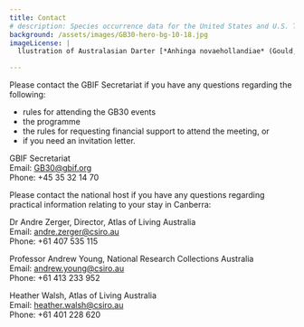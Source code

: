 ```yaml
---
title: Contact
# description: Species occurrence data for the United States and U.S. Territories.
background: /assets/images/GB30-hero-bg-10-18.jpg
imageLicense: |
  llustration of Australasian Darter [*Anhinga novaehollandiae* (Gould, 1847)](https://www.gbif.org/species/2482085) from Companion to Gould's Handbook; or, Synopsis of the birds of Australia, 1877 via the [Biodiversity Heritage Library](https://flic.kr/p/bmFhGL)

---
```


Please contact the GBIF Secretariat if you have any questions regarding the following: 
- rules for attending the GB30 events
- the programme
- the rules for requesting financial support to attend the meeting, or
- if you need an invitation letter.  

GBIF Secretariat  
Email: [GB30@gbif.org](mailto:GB30@gbif.org)  
Phone: +45 35 32 14 70  


Please contact the national host if you have any questions regarding practical information relating to your stay in Canberra:  

Dr Andre Zerger, Director, Atlas of Living Australia  
Email: [andre.zerger@csiro.au](mailto:andre.zerger@csiro.au)  
Phone: +61 407 535 115  

Professor Andrew Young, National Research Collections Australia  
Email: [andrew.young@csiro.au](mailto:andrew.young@csiro.au)  
Phone: +61 413 233 952  

Heather Walsh, Atlas of Living Australia  
Email: [heather.walsh@csiro.au](heather.walsh@csiro.au)  
Phone: +61 401 228 620  

